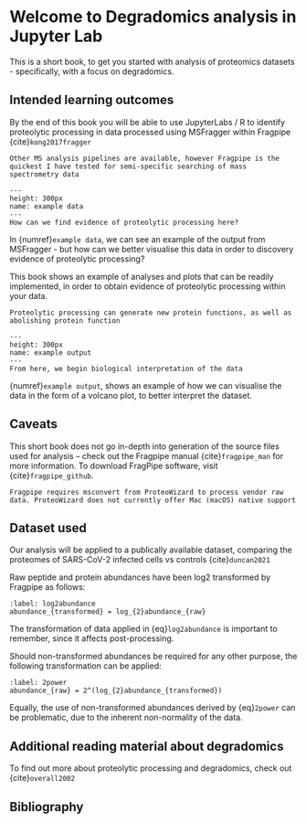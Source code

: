 # Welcome to Degradomics analysis in Jupyter Lab

This is a short book, to get you started with analysis of proteomics datasets - specifically, with a focus on degradomics. 


## Intended learning outcomes
By the end of this book you will be able to use JupyterLabs / R to identify proteolytic processing in data processed using MSFragger within Fragpipe {cite}`kong2017fragger`

```{tip}
Other MS analysis pipelines are available, however Fragpipe is the quickest I have tested for semi-specific searching of mass spectrometry data
```

 ```{figure} ../example_input_image.png
 ---
 height: 300px
 name: example data
 ---
 How can we find evidence of proteolytic processing here?
 ```

In {numref}`example data`, we can see an example of the output from MSFragger - but how can we better visualise this data in order to discovery evidence of proteolytic processing?  

This book shows an example of analyses and plots that can be readily implemented, in order to obtain evidence of proteolytic processing within your data.

```{margin} Did you know?
Proteolytic processing can generate new protein functions, as well as abolishing protein function
```

 ```{figure} ../example_output_image.png
 ---
 height: 300px
 name: example output
 ---
 From here, we begin biological interpretation of the data
 ```
{numref}`example output`, shows an example of how we can visualise the data in the form of a volcano plot, to better interpret the dataset.

## Caveats
This short book does not go in-depth into generation of the source files used for analysis – check out the Fragpipe manual {cite}`fragpipe_man` for more information. To download FragPipe software, visit {cite}`fragpipe_github`.

```{warning}
Fragpipe requires msconvert from ProteoWizard to process vendor raw data. ProteoWizard does not currently offer Mac (macOS) native support
```

## Dataset used
Our analysis will be applied to a publically available dataset, comparing the proteomes of SARS-CoV-2 infected cells vs controls {cite}`duncan2021` 

Raw peptide and protein abundances have been log2 transformed by Fragpipe as follows:

```{math}
:label: log2abundance
abundance_{transformed} = log_{2}abundance_{raw}
```

The transformation of data applied in {eq}`log2abundance` is important to remember, since it affects post-processing.   

Should non-transformed abundances be required for any other purpose, the following transformation can be applied:
```{math}
:label: 2power
abundance_{raw} = 2^(log_{2}abundance_{transformed})
```
Equally, the use of non-transformed abundances derived by {eq}`2power` can be problematic, due to the inherent non-normality of the data. 


## Additional reading material about degradomics 
To find out more about proteolytic processing and degradomics, check out {cite}`overall2002`


## Bibliography
```{bibliography}
```


